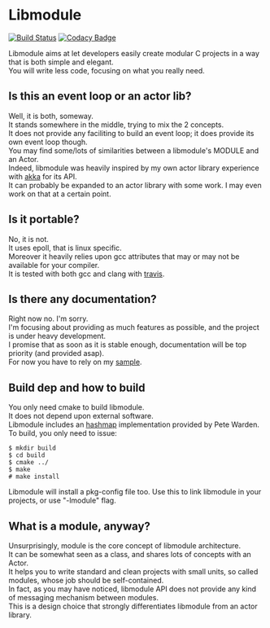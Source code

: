 # Libmodule

[![Build Status](https://travis-ci.org/FedeDP/libmodule.svg?branch=master)](https://travis-ci.org/FedeDP/libmodule)
[![Codacy Badge](https://api.codacy.com/project/badge/Grade/3526dd92b6d84370b072bfadfc7da632)](https://www.codacy.com/app/FedeDP/libmodule?utm_source=github.com&amp;utm_medium=referral&amp;utm_content=FedeDP/libmodule&amp;utm_campaign=Badge_Grade)

Libmodule aims at let developers easily create modular C projects in a way that is both simple and elegant.  
You will write less code, focusing on what you really need.  

## Is this an event loop or an actor lib?

Well, it is both, someway.  
It stands somewhere in the middle, trying to mix the 2 concepts.  
It does not provide any faciliting to build an event loop; it does provide its own event loop though.  
You may find some/lots of similarities between a libmodule's MODULE and an Actor.  
Indeed, libmodule was heavily inspired by my own actor library experience with [akka](https://akka.io/) for its API.  
It can probably be expanded to an actor library with some work. I may even work on that at a certain point.

## Is it portable?

No, it is not.  
It uses epoll, that is linux specific.  
Moreover it heavily relies upon gcc attributes that may or may not be available for your compiler.  
It is tested with both gcc and clang with [travis](https://travis-ci.org/FedeDP/libmodule).

## Is there any documentation?

Right now no. I'm sorry.  
I'm focusing about providing as much features as possible, and the project is under heavy development.  
I promise that as soon as it is stable enough, documentation will be top priority (and provided asap).  
For now you have to rely on my [sample](https://github.com/FedeDP/libmodule/tree/master/Sample).

## Build dep and how to build

You only need cmake to build libmodule.  
It does not depend upon external software.  
Libmodule includes an [hashmap](https://github.com/petewarden/c_hashmap) implementation provided by Pete Warden.
To build, you only need to issue:

    $ mkdir build
    $ cd build
    $ cmake ../
    $ make
    # make install

Libmodule will install a pkg-config file too. Use this to link libmodule in your projects, or use "-lmodule" flag.

## What is a module, anyway?

Unsurprisingly, module is the core concept of libmodule architecture.  
It can be somewhat seen as a class, and shares lots of concepts with an Actor.  
It helps you to write standard and clean projects with small units, so called modules, whose job should be self-contained.  
In fact, as you may have noticed, libmodule API does not provide any kind of messaging mechanism between modules.  
This is a design choice that strongly differentiates libmodule from an actor library.  

